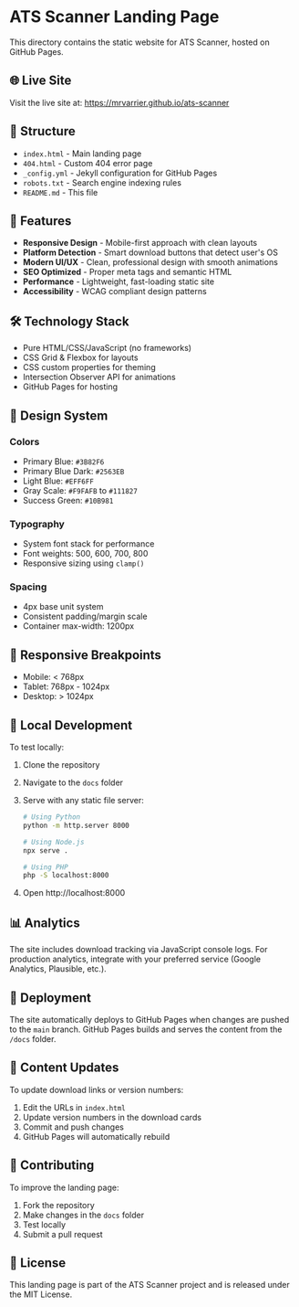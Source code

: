 # ATS Scanner Landing Page

This directory contains the static website for ATS Scanner, hosted on GitHub Pages.

## 🌐 Live Site

Visit the live site at: https://mrvarrier.github.io/ats-scanner

## 📁 Structure

- `index.html` - Main landing page
- `404.html` - Custom 404 error page
- `_config.yml` - Jekyll configuration for GitHub Pages
- `robots.txt` - Search engine indexing rules
- `README.md` - This file

## 🚀 Features

- **Responsive Design** - Mobile-first approach with clean layouts
- **Platform Detection** - Smart download buttons that detect user's OS
- **Modern UI/UX** - Clean, professional design with smooth animations
- **SEO Optimized** - Proper meta tags and semantic HTML
- **Performance** - Lightweight, fast-loading static site
- **Accessibility** - WCAG compliant design patterns

## 🛠 Technology Stack

- Pure HTML/CSS/JavaScript (no frameworks)
- CSS Grid & Flexbox for layouts
- CSS custom properties for theming
- Intersection Observer API for animations
- GitHub Pages for hosting

## 🎨 Design System

### Colors

- Primary Blue: `#3B82F6`
- Primary Blue Dark: `#2563EB`
- Light Blue: `#EFF6FF`
- Gray Scale: `#F9FAFB` to `#111827`
- Success Green: `#10B981`

### Typography

- System font stack for performance
- Font weights: 500, 600, 700, 800
- Responsive sizing using `clamp()`

### Spacing

- 4px base unit system
- Consistent padding/margin scale
- Container max-width: 1200px

## 📱 Responsive Breakpoints

- Mobile: < 768px
- Tablet: 768px - 1024px
- Desktop: > 1024px

## 🔧 Local Development

To test locally:

1. Clone the repository
2. Navigate to the `docs` folder
3. Serve with any static file server:

   ```bash
   # Using Python
   python -m http.server 8000

   # Using Node.js
   npx serve .

   # Using PHP
   php -S localhost:8000
   ```

4. Open http://localhost:8000

## 📊 Analytics

The site includes download tracking via JavaScript console logs. For production analytics, integrate with your preferred service (Google Analytics, Plausible, etc.).

## 🚀 Deployment

The site automatically deploys to GitHub Pages when changes are pushed to the `main` branch. GitHub Pages builds and serves the content from the `/docs` folder.

## 📝 Content Updates

To update download links or version numbers:

1. Edit the URLs in `index.html`
2. Update version numbers in the download cards
3. Commit and push changes
4. GitHub Pages will automatically rebuild

## 🤝 Contributing

To improve the landing page:

1. Fork the repository
2. Make changes in the `docs` folder
3. Test locally
4. Submit a pull request

## 📄 License

This landing page is part of the ATS Scanner project and is released under the MIT License.
